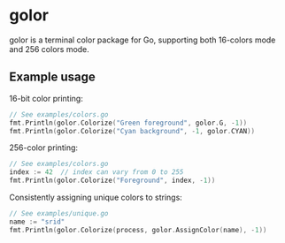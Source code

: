 # golor

golor is a terminal color package for Go, supporting both 16-colors mode and
256 colors mode.

## Example usage

16-bit color printing:

```Go
// See examples/colors.go
fmt.Println(golor.Colorize("Green foreground", golor.G, -1))
fmt.Println(golor.Colorize("Cyan background", -1, golor.CYAN))
```

256-color printing:

```Go
// See examples/colors.go
index := 42  // index can vary from 0 to 255
fmt.Println(golor.Colorize("Foreground", index, -1))
```

Consistently assigning unique colors to strings:

```Go
// See examples/unique.go
name := "srid"
fmt.Println(golor.Colorize(process, golor.AssignColor(name), -1))
```
